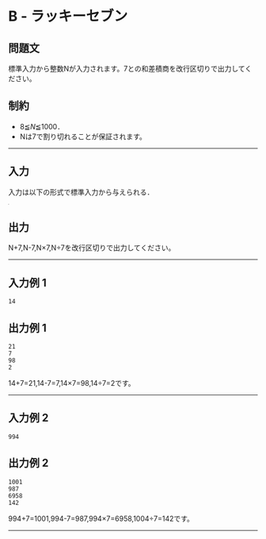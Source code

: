 # B - ラッキーセブン

## 問題文
標準入力から整数Nが入力されます。7との和差積商を改行区切りで出力してください。

## 制約
* 8≦*N*≦1000．
* Nは7で割り切れることが保証されます。
***
## 入力
入力は以下の形式で標準入力から与えられる．

<pre>
<span style="font-size: 15%"><var>N</var>
</pre>
## 出力
N+7,N-7,N×7,N÷7を改行区切りで出力してください。

***
## 入力例 1 
```
14
```
## 出力例 1
```
21
7
98
2
```
14+7=21,14-7=7,14×7=98,14÷7=2です。
***
## 入力例 2
```
994
```
## 出力例 2
```
1001
987
6958
142
```
994+7=1001,994-7=987,994×7=6958,1004÷7=142です。
***
